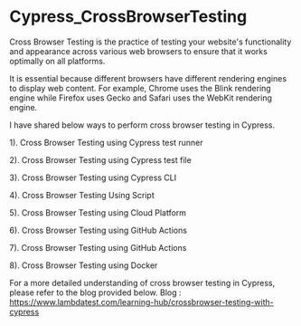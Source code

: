 # Cypress_CrossBrowserTesting

Cross Browser Testing is the practice of testing your website's functionality and appearance across various web browsers to ensure that it works optimally on all platforms.

It is essential because different browsers have different rendering engines to display web content. For example, Chrome uses the Blink rendering engine while Firefox uses Gecko and Safari uses the WebKit rendering engine.

I have shared below ways to perform cross browser testing in Cypress. 


1). Cross Browser Testing using Cypress test runner

2). Cross Browser Testing using Cypress test file

3). Cross Browser Testing using Cypress CLI

4). Cross Browser Testing Using Script

5). Cross Browser Testing using Cloud Platform

6). Cross Browser Testing using GitHub Actions

7). Cross Browser Testing using GitHub Actions

8). Cross Browser Testing using Docker

For a more detailed understanding of cross browser
testing in Cypress, please refer to the blog provided below.
Blog : https://www.lambdatest.com/learning-hub/crossbrowser-testing-with-cypress
